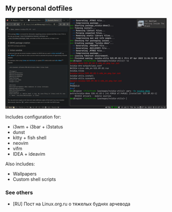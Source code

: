 
## My personal dotfiles

![image](./images/original.png)

Includes configuration for:

* i3wm + i3bar + i3status
* dunst
* kitty + fish shell
* neovim
* vifm
* IDEA + ideavim

Also includes: 

* Wallpapers
* Custom shell scripts

### See others

* [RU] Пост на Linux.org.ru о тяжелых буднях арчевода

